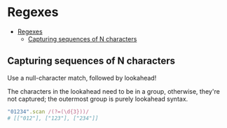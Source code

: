 # Regexes

- [Regexes](#regexes)
  - [Capturing sequences of N characters](#capturing-sequences-of-n-characters)

## Capturing sequences of N characters

Use a null-character match, followed by lookahead!

The characters in the lookahead need to be in a group, otherwise, they're not captured; the outermost group is purely lookahead syntax.

```ruby
"01234".scan /(?=(\d{3}))/
# [["012"], ["123"], ["234"]]
```
